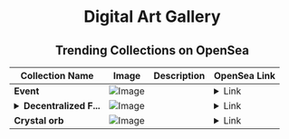 <div align="center">

# Digital Art Gallery

## Trending Collections on OpenSea

| Collection Name                       | Image                                                                                     | Description                       | OpenSea Link                                                                                          |
|---------------------------------------|-------------------------------------------------------------------------------------------|-----------------------------------|--------------------------------------------------------------------------------------------------------|
| **Event** | ![Image](https://i.seadn.io/s/raw/files/a837708742ad8afcb35eb60ba787976d.jpg?w=500&auto=format?w=200&auto=format) |  | <details><summary>Link</summary>[Event](https://opensea.io/collection/event-41975)</details> |
| **<details><summary>Decentralized F...</summary>Decentralized Flame</details>** | ![Image](https://i.seadn.io/s/raw/files/a2d3b3a8447e179f59ad56d5ae763aee.jpg?w=500&auto=format?w=200&auto=format) |  | <details><summary>Link</summary>[Decentralized Flame](https://opensea.io/collection/decentralized-flame)</details> |
| **Crystal orb** | ![Image](https://i.seadn.io/s/raw/files/275583c5ec6636ec166bab1305fb4e15.png?w=500&auto=format?w=200&auto=format) |  | <details><summary>Link</summary>[Crystal orb](https://opensea.io/collection/crystal-orb)</details> |

</div>